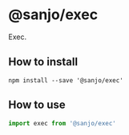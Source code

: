 # @sanjo/exec

Exec.

## How to install

```
npm install --save '@sanjo/exec'
```

## How to use

```js
import exec from '@sanjo/exec'
```
